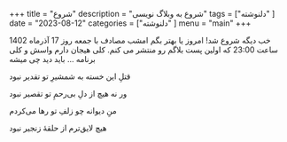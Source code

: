+++
title = "شروع"
description = "شروع به وبلاگ نویسی"
tags = ["دلنوشته"
]
date = "2023-08-12"
categories = ["دلنوشته"
]
menu = "main"
+++


خب دیگه شروع شد! امروز یا بهتر بگم امشب مصادف با جمعه روز 17 آذرماه 1402 ساعت 23:00 که اولین پست بلاگم رو منتشر می کنم. 
کلی هیجان دارم واسش و کلی برنامه ...
باید دید چی میشه

قتلِ این خسته به شمشیرِ تو تقدیر نبود

ور نه هیچ از دلِ بی‌رحمِ تو تقصیر نبود


منِ دیوانه چو زلفِ تو رها می‌کردم

هیچ لایق‌ترم از حلقهٔ زنجیر نبود